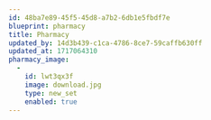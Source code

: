 ```yaml
---
id: 48ba7e89-45f5-45d8-a7b2-6db1e5fbdf7e
blueprint: pharmacy
title: Pharmacy
updated_by: 14d3b439-c1ca-4786-8ce7-59caffb630ff
updated_at: 1717064310
pharmacy_image:
  -
    id: lwt3qx3f
    image: download.jpg
    type: new_set
    enabled: true
---
```

